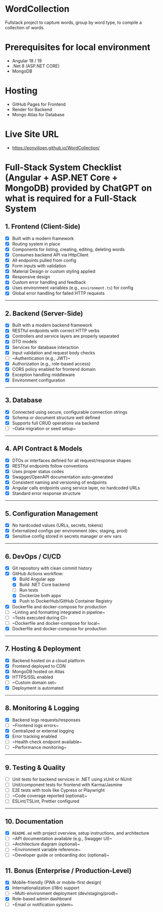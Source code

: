 # WordCollection
Fullstack project to capture words, group by word type, to compile a collection of words.

# Prerequisites for local environment
- Angular 18 / 19
- .Net 8 (ASP.NET CORE)
- MongoDB

# Hosting
- GitHub Pages for Frontend
- Render for Backend
- Mongo Atlas for Database

# Live Site URL
- https://eonviljoen.github.io/WordCollection/

# Full-Stack System Checklist (Angular + ASP.NET Core + MongoDB) provided by ChatGPT on what is required for a Full-Stack System

## 1. Frontend (Client-Side)
- [x] Built with a modern framework
- [x] Routing system in place
- [x] Components for listing, creating, editing, deleting words
- [x] Consumes backend API via HttpClient
- [x] All endpoints pulled from config
- [x] Form inputs with validation
- [x] Material Design or custom styling applied
- [x] Responsive design
- [x] Custom error handling and feedback
- [x] Uses environment variables (e.g., `environment.ts`) for config
- [x] Global error handling for failed HTTP requests

---

## 2. Backend (Server-Side)
- [x] Built with a modern backend framework
- [x] RESTful endpoints with correct HTTP verbs
- [x] Controllers and service layers are properly separated
- [x] DTO models
- [x] Services for database interaction
- [x] Input validation and request body checks
- [ ] ~Authentication (e.g., JWT)~
- [x] Authorization (e.g., role-based access)
- [x] CORS policy enabled for frontend domain
- [x] Exception handling middleware
- [x] Environment configuration

---

## 3. Database
- [x] Connected using secure, configurable connection strings
- [x] Schema or document structure well defined
- [x] Supports full CRUD operations via backend
- [ ] ~Data migration or seed setup~

---

## 4. API Contract & Models
- [x] DTOs or interfaces defined for all request/response shapes
- [x] RESTful endpoints follow conventions
- [x] Uses proper status codes
- [x] Swagger/OpenAPI documentation auto-generated
- [x] Consistent naming and versioning of endpoints
- [x] Angular calls endpoints using service layer, no hardcoded URLs
- [x] Standard error response structure

---

## 5. Configuration Management
- [x] No hardcoded values (URLs, secrets, tokens)
- [x] Externalized configs per environment (dev, staging, prod)
- [x] Sensitive config stored in secrets manager or env vars

---

## 6. DevOps / CI/CD
- [x] Git repository with clean commit history
- [x] GitHub Actions workflow:
  - [x] Build Angular app
  - [x] Build .NET Core backend
  - [ ] Run tests
  - [x] Dockerize both apps
  - [x] Push to DockerHub/GitHub Container Registry
- [x] Dockerfile and docker-compose for production
- [ ] ~Linting and formatting integrated in pipeline~
- [ ] ~Tests executed during CI~
- [ ] ~Dockerfile and docker-compose for local~
- [x] Dockerfile and docker-compose for production

---

## 7. Hosting & Deployment
- [x] Backend hosted on a cloud platform
- [x] Frontend deployed to CDN
- [x] MongoDB hosted on Atlas
- [x] HTTPS/SSL enabled
- [ ] ~Custom domain set~
- [x] Deployment is automated

---

## 8. Monitoring & Logging
- [x] Backend logs requests/responses
- [ ] ~Frontend logs errors~
- [x] Centralized or external logging
- [x] Error tracking enabled
- [ ] ~Health check endpoint available~
- [ ] ~Performance monitoring~

---

## 9. Testing & Quality
- [ ] Unit tests for backend services in .NET using xUnit or NUnit
- [ ] Unit/component tests for frontend with Karma/Jasmine
- [ ] E2E tests with tools like Cypress or Playwright
- [ ] ~Code coverage reported (optional)~
- [ ] ESLint/TSLint, Prettier configured

---

## 10. Documentation
- [x] `README.md` with project overview, setup instructions, and architecture
- [ ] ~API documentation available (e.g., Swagger UI)~
- [ ] ~Architecture diagram (optional)~
- [ ] ~Environment variable reference~
- [ ] ~Developer guide or onboarding doc (optional)~

## 11. Bonus (Enterprise / Production-Level)
- [x] Mobile-friendly (PWA or mobile-first design)
- [x] Internationalization (i18n) support
- [ ] ~Multi-environment deployment (dev/staging/prod)~
- [x] Role-based admin dashboard
- [ ] ~Email or notification system~
